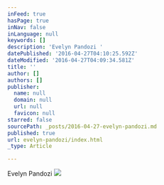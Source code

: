 ```yaml
---
inFeed: true
hasPage: true
inNav: false
inLanguage: null
keywords: []
description: 'Evelyn Pandozi '
datePublished: '2016-04-27T04:10:25.592Z'
dateModified: '2016-04-27T04:09:34.581Z'
title: ''
author: []
authors: []
publisher:
  name: null
  domain: null
  url: null
  favicon: null
starred: false
sourcePath: _posts/2016-04-27-evelyn-pandozi.md
published: true
url: evelyn-pandozi/index.html
_type: Article

---
```

Evelyn Pandozi ![](https://the-grid-user-content.s3-us-west-2.amazonaws.com/16dba899-8c9e-4f69-a0f5-5dc116d9a753.jpg)